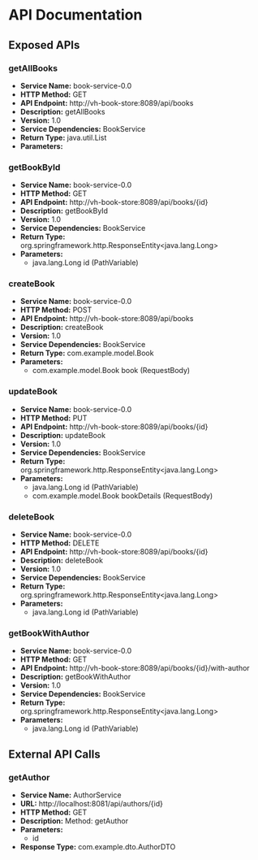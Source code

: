 # API Documentation

## Exposed APIs

### getAllBooks

- **Service Name:** book-service-0.0
- **HTTP Method:** GET
- **API Endpoint:** http://vh-book-store:8089/api/books
- **Description:** getAllBooks
- **Version:** 1.0
- **Service Dependencies:** BookService
- **Return Type:** java.util.List
- **Parameters:**

### getBookById

- **Service Name:** book-service-0.0
- **HTTP Method:** GET
- **API Endpoint:** http://vh-book-store:8089/api/books/{id}
- **Description:** getBookById
- **Version:** 1.0
- **Service Dependencies:** BookService
- **Return Type:** org.springframework.http.ResponseEntity<java.lang.Long>
- **Parameters:**
  - java.lang.Long id (PathVariable)

### createBook

- **Service Name:** book-service-0.0
- **HTTP Method:** POST
- **API Endpoint:** http://vh-book-store:8089/api/books
- **Description:** createBook
- **Version:** 1.0
- **Service Dependencies:** BookService
- **Return Type:** com.example.model.Book
- **Parameters:**
  - com.example.model.Book book (RequestBody)

### updateBook

- **Service Name:** book-service-0.0
- **HTTP Method:** PUT
- **API Endpoint:** http://vh-book-store:8089/api/books/{id}
- **Description:** updateBook
- **Version:** 1.0
- **Service Dependencies:** BookService
- **Return Type:** org.springframework.http.ResponseEntity<java.lang.Long>
- **Parameters:**
  - java.lang.Long id (PathVariable)
  - com.example.model.Book bookDetails (RequestBody)

### deleteBook

- **Service Name:** book-service-0.0
- **HTTP Method:** DELETE
- **API Endpoint:** http://vh-book-store:8089/api/books/{id}
- **Description:** deleteBook
- **Version:** 1.0
- **Service Dependencies:** BookService
- **Return Type:** org.springframework.http.ResponseEntity<java.lang.Long>
- **Parameters:**
  - java.lang.Long id (PathVariable)

### getBookWithAuthor

- **Service Name:** book-service-0.0
- **HTTP Method:** GET
- **API Endpoint:** http://vh-book-store:8089/api/books/{id}/with-author
- **Description:** getBookWithAuthor
- **Version:** 1.0
- **Service Dependencies:** BookService
- **Return Type:** org.springframework.http.ResponseEntity<java.lang.Long>
- **Parameters:**
  - java.lang.Long id (PathVariable)

## External API Calls

### getAuthor

- **Service Name:** AuthorService
- **URL:** http://localhost:8081/api/authors/{id}
- **HTTP Method:** GET
- **Description:** Method: getAuthor
- **Parameters:**
  - id
- **Response Type:** com.example.dto.AuthorDTO

